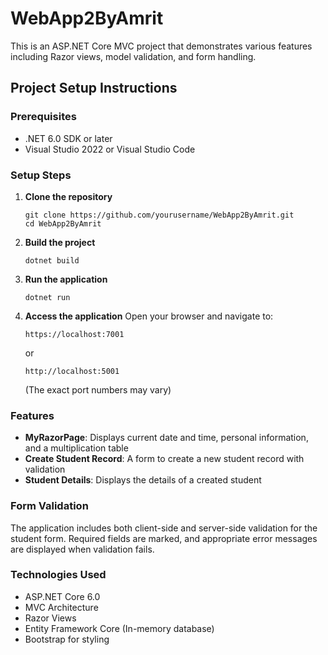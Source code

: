 # WebApp2ByAmrit

This is an ASP.NET Core MVC project that demonstrates various features including Razor views, model validation, and form handling.

## Project Setup Instructions

### Prerequisites
- .NET 6.0 SDK or later
- Visual Studio 2022 or Visual Studio Code

### Setup Steps

1. **Clone the repository**
   ```
   git clone https://github.com/yourusername/WebApp2ByAmrit.git
   cd WebApp2ByAmrit
   ```

2. **Build the project**
   ```
   dotnet build
   ```

3. **Run the application**
   ```
   dotnet run
   ```

4. **Access the application**
   Open your browser and navigate to:
   ```
   https://localhost:7001
   ```
   or
   ```
   http://localhost:5001
   ```
   (The exact port numbers may vary)

### Features

- **MyRazorPage**: Displays current date and time, personal information, and a multiplication table
- **Create Student Record**: A form to create a new student record with validation
- **Student Details**: Displays the details of a created student

### Form Validation

The application includes both client-side and server-side validation for the student form. Required fields are marked, and appropriate error messages are displayed when validation fails.

### Technologies Used

- ASP.NET Core 6.0
- MVC Architecture
- Razor Views
- Entity Framework Core (In-memory database)
- Bootstrap for styling 